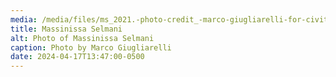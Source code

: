 ```yaml
---
media: /media/files/ms_2021.-photo-credit_-marco-giugliarelli-for-civitella-ranieri-foundation.jpg
title: Massinissa Selmani
alt: Photo of Massinissa Selmani
caption: Photo by Marco Giugliarelli
date: 2024-04-17T13:47:00-0500
---
```

